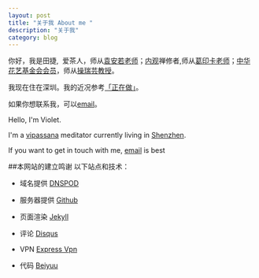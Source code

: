 ```yaml
---
layout: post
title: "关于我 About me "
description: "关于我"
category: blog
---
```


你好，我是田捷,  爱茶人，师从[袁安若老师](http://blog.sina.com.cn/chasutra )；[内观](https://www.dhamma.org/en/index)禅修者,师从[葛印卡老师](https://en.wikipedia.org/wiki/S._N._Goenka)；[中华花艺基金会会员](http://www.florist.org.tw)，师从[操瑞芸教授](http://blog.sina.com.cn/caoruiyunchengdu)。

我现在住在深圳。我的近况参考[「正在做」](http://violettianjie.com/whatIamdoingnow)。

如果你想联系我，可以[email](violettianjie@qq.com)。


Hello, I'm Violet.

I'm a [vipassana](https://www.dhamma.org/en/index) meditator currently living in [Shenzhen](https://en.wikipedia.org/wiki/Shenzhen).

If you want to get in touch with me, [email](violettianjie@qq.com) is best


##本网站的建立鸣谢 以下站点和技术：

- 域名提供 [DNSPOD]( https://www.dnspod.cn)

- 服务器提供 [Github](  https://github.com)

- 页面渲染 [Jekyll]( https://jekyllrb.com)

- 评论 [Disqus]( http://disqus.com)

- VPN [Express Vpn]( https://www.xpress-vpn.com)

- 代码 [Beiyuu](http://beiyuu.com/)
